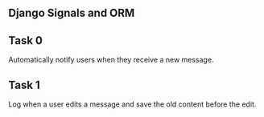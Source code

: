 ## Django Signals and ORM

## Task 0
Automatically notify users when they receive a new message.

## Task 1
 Log when a user edits a message and save the old content before the edit.